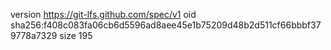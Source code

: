 version https://git-lfs.github.com/spec/v1
oid sha256:f408c083fa06cb6d5596ad8aee45e1b75209d48b2d511cf66bbbf379778a7329
size 195
